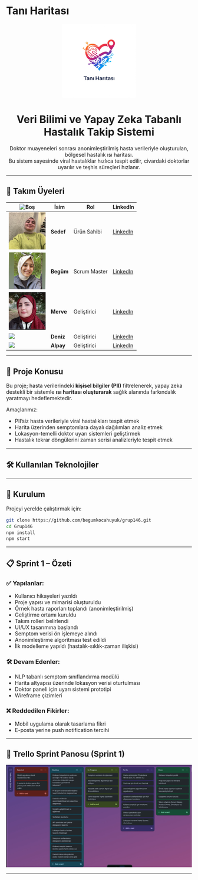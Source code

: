 
# Tanı Haritası

<!-- LOGO -->
<p align="center">
  <img src="./assets/logo.png" alt="Tanı Haritası Logosu" width="200"/>
</p>

<h1 align="center">Veri Bilimi ve Yapay Zeka Tabanlı Hastalık Takip Sistemi</h1>

<p align="center">
  Doktor muayeneleri sonrası anonimleştirilmiş hasta verileriyle oluşturulan, bölgesel hastalık ısı haritası. <br>
  Bu sistem sayesinde viral hastalıklar hızlıca tespit edilir, civardaki doktorlar uyarılır ve teşhis süreçleri hızlanır.
</p>

---

## 👥 Takım Üyeleri

| ![Boş](https://via.placeholder.com/1) | **İsim** | **Rol** | **LinkedIn** |
|---|---|---|---|
| <img src="./assets/sedef.jpeg" width="100"/> | **Sedef** | Ürün Sahibi | [LinkedIn](https://www.linkedin.com/in/merve-yagiz) |
| <img src="./assets/begum.jpeg" width="100"/> | **Begüm** | Scrum Master | [LinkedIn](https://www.linkedin.com/in/begumbeyzakocahuyuk) |
| <img src="./assets/merve.jpeg" width="100"/> | **Merve** | Geliştirici | [LinkedIn](https://www.linkedin.com/in/merve-linkedin) |
| <img src="./assets/begum.jpg" width="100"/> | **Deniz** | Geliştirici | [LinkedIn](https://www.linkedin.com/in/begum-linkedin) |
| <img src="./assets/alpay.jpg" width="100"/> | **Alpay** | Geliştirici | [LinkedIn](https://www.linkedin.com/in/alpay-linkedin) |

---

## 📌 Proje Konusu

Bu proje; hasta verilerindeki **kişisel bilgiler (PII)** filtrelenerek, yapay zeka destekli bir sistemle **ısı haritası oluşturarak** sağlık alanında farkındalık yaratmayı hedeflemektedir.

Amaçlarımız:
- PII’siz hasta verileriyle viral hastalıkları tespit etmek
- Harita üzerinden semptomlara dayalı dağılımları analiz etmek
- Lokasyon-temelli doktor uyarı sistemleri geliştirmek
- Hastalık tekrar döngülerini zaman serisi analizleriyle tespit etmek

---

## 🛠️ Kullanılan Teknolojiler



---

## 🚀 Kurulum

Projeyi yerelde çalıştırmak için:

```bash
git clone https://github.com/begumkocahuyuk/grup146.git
cd Grup146
npm install
npm start
```

---

## 📋 Sprint 1 – Özeti

### ✅ Yapılanlar:
- Kullanıcı hikayeleri yazıldı
- Proje yapısı ve mimarisi oluşturuldu
- Örnek hasta raporları toplandı (anonimleştirilmiş)
- Geliştirme ortamı kuruldu
- Takım rolleri belirlendi
- UI/UX tasarımına başlandı
- Semptom verisi ön işlemeye alındı
- Anonimleştirme algoritması test edildi
- İlk modelleme yapıldı (hastalık-sıklık-zaman ilişkisi)

### 🛠 Devam Edenler:
- NLP tabanlı semptom sınıflandırma modülü
- Harita altyapısı üzerinde lokasyon verisi oturtulması
- Doktor paneli için uyarı sistemi prototipi
- Wireframe çizimleri

### ❌ Reddedilen Fikirler:
- Mobil uygulama olarak tasarlama fikri
- E-posta yerine push notification tercihi

---

## 🧭 Trello Sprint Panosu (Sprint 1)

<p align="center">
  <img src="./assets/sprint1-board.jpeg" alt="Sprint 1 Trello Panosu" width="800"/>
</p>

---

